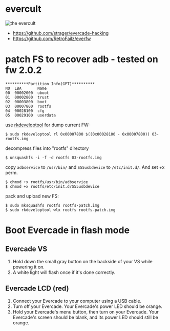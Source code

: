# evercult

![the evercult](https://user-images.githubusercontent.com/560310/191311366-bb2f7448-fb5f-4c1c-bcc2-0e604c8c28ef.png)

* https://github.com/strager/evercade-hacking
* https://github.com/RetroFailz/everfw

# patch FS to recover adb - tested on fw 2.0.2

    **********Partition Info(GPT)**********
    NO  LBA       Name
    00  00002000  uboot
    01  00002800  trust
    02  00003800  boot
    03  00007800  rootfs
    04  00028100  cfg
    05  00029100  userdata

use [rkdeveloptool](https://github.com/rockchip-linux/rkdeveloptool) for dump current FW:

    $ sudo rkdeveloptool rl 0x00007800 $((0x00028100 - 0x00007800)) 03-rootfs.img

decompress files into "rootfs" directory

    $ unsquashfs -i -f -d rootfs 03-rootfs.img

copy `adbservice` to `/usr/bin/` and `S55usbdevice` to `/etc/init.d/`. And set +x perm.

    $ chmod +x rootfs/usr/bin/adbservice
    $ chmod +x rootfs/etc/init.d/S55usbdevice

pack and upload new FS:

    $ sudo mksquashfs rootfs rootfs-patch.img
    $ sudo rkdeveloptool wlx rootfs rootfs-patch.img

# Boot Evercade in flash mode
## Evercade VS

1. Hold down the small gray button on the backside of your VS while powering it on.
2. A white light will flash once if it's done correctly.

## Evercade LCD (red)

1. Connect your Evercade to your computer using a USB cable.
2. Turn off your Evercade.
   Your Evercade's power LED should be orange.
3. Hold your Evercade's menu button, then turn on your Evercade.
   Your Evercade's screen should be blank, and its power LED should still be orange.
